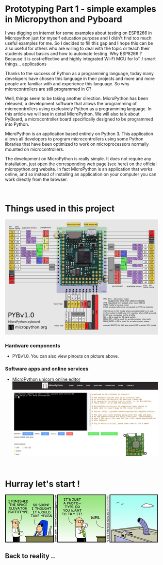 # **Prototyping Part 1 - simple examples in Micropython and Pyboard**

I was digging on internet for some examples about testing on ESP8266 in Micropython just for myself education purpose and I didn't find too much useful examples for me. So I decided to fill this gap and I hope this can be  also useful for others who are willing to deal with the topic or teach their students about basics and how to automate testing. Why ESP8266 ? Because it is cost-effective and highly integrated Wi-Fi MCU for IoT / smart things... applications


Thanks to the success of Python as a programming language, today many developers have chosen this language in their projects and more and more people are familiar with and experience this language. So why microcontrollers are still programmed in C?

Well, things seem to be taking another direction. MicroPython has been released, a development software that allows the programming of microcontrollers using exclusively Python as a programming language. In this article we will see in detail MicroPython. We will also talk about PyBoard, a microcontroller board specifically designed to be programmed into Python.


MicroPython is an application based entirely on Python 3. This application allows all developers to program microcontrollers using some Python libraries that have been optimized to work on microprocessors normally mounted on microcontrollers.

The development on MicroPython is really simple. It does not require any installation, just open the corresponding web page (see here) on the official micropython.org website. In fact MicroPython is an application that works online, and so instead of installing an application on your computer you can work directly from the browser.


<br/>

# Things used in this project




 ![Pyboard](/img/pybv10-pinout.jpg)

### **Hardware components**
- PYBv1.0. You can also view pinouts on picture above.

### **Software apps and online services**
- [MicroPython unicorn online editor](https://micropython.org/unicorn/)
![Pyboard](/img/MicroPython-web-online.jpg)

<br/>

# Hurray let's start !
![Prototype](/img/prototypefun.gif)

## **Back to reality ..**
